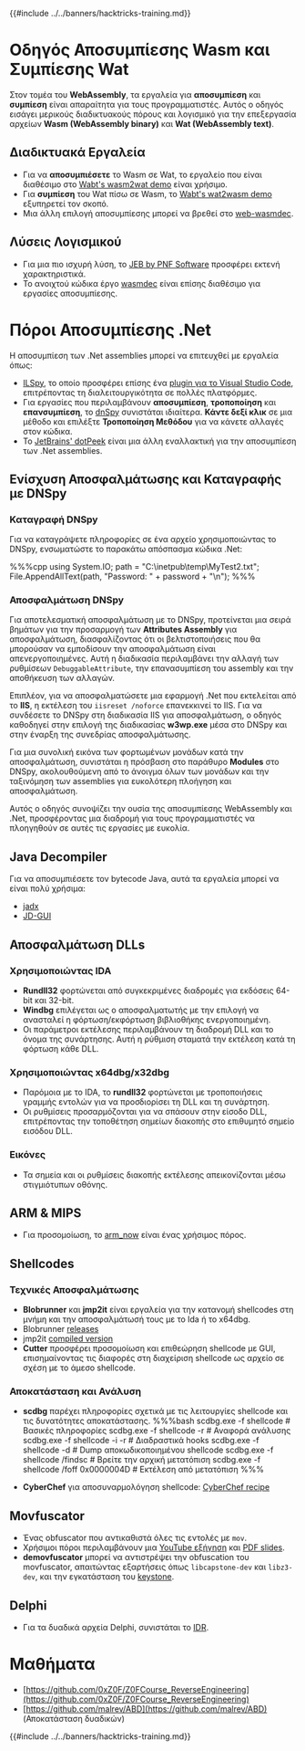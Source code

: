 {{#include ../../banners/hacktricks-training.md}}

# Οδηγός Αποσυμπίεσης Wasm και Συμπίεσης Wat

Στον τομέα του **WebAssembly**, τα εργαλεία για **αποσυμπίεση** και **συμπίεση** είναι απαραίτητα για τους προγραμματιστές. Αυτός ο οδηγός εισάγει μερικούς διαδικτυακούς πόρους και λογισμικό για την επεξεργασία αρχείων **Wasm (WebAssembly binary)** και **Wat (WebAssembly text)**.

## Διαδικτυακά Εργαλεία

- Για να **αποσυμπιέσετε** το Wasm σε Wat, το εργαλείο που είναι διαθέσιμο στο [Wabt's wasm2wat demo](https://webassembly.github.io/wabt/demo/wasm2wat/index.html) είναι χρήσιμο.
- Για **συμπίεση** του Wat πίσω σε Wasm, το [Wabt's wat2wasm demo](https://webassembly.github.io/wabt/demo/wat2wasm/) εξυπηρετεί τον σκοπό.
- Μια άλλη επιλογή αποσυμπίεσης μπορεί να βρεθεί στο [web-wasmdec](https://wwwg.github.io/web-wasmdec/).

## Λύσεις Λογισμικού

- Για μια πιο ισχυρή λύση, το [JEB by PNF Software](https://www.pnfsoftware.com/jeb/demo) προσφέρει εκτενή χαρακτηριστικά.
- Το ανοιχτού κώδικα έργο [wasmdec](https://github.com/wwwg/wasmdec) είναι επίσης διαθέσιμο για εργασίες αποσυμπίεσης.

# Πόροι Αποσυμπίεσης .Net

Η αποσυμπίεση των .Net assemblies μπορεί να επιτευχθεί με εργαλεία όπως:

- [ILSpy](https://github.com/icsharpcode/ILSpy), το οποίο προσφέρει επίσης ένα [plugin για το Visual Studio Code](https://github.com/icsharpcode/ilspy-vscode), επιτρέποντας τη διαλειτουργικότητα σε πολλές πλατφόρμες.
- Για εργασίες που περιλαμβάνουν **αποσυμπίεση**, **τροποποίηση** και **επανσυμπίεση**, το [dnSpy](https://github.com/0xd4d/dnSpy/releases) συνιστάται ιδιαίτερα. **Κάντε δεξί κλικ** σε μια μέθοδο και επιλέξτε **Τροποποίηση Μεθόδου** για να κάνετε αλλαγές στον κώδικα.
- Το [JetBrains' dotPeek](https://www.jetbrains.com/es-es/decompiler/) είναι μια άλλη εναλλακτική για την αποσυμπίεση των .Net assemblies.

## Ενίσχυση Αποσφαλμάτωσης και Καταγραφής με DNSpy

### Καταγραφή DNSpy

Για να καταγράψετε πληροφορίες σε ένα αρχείο χρησιμοποιώντας το DNSpy, ενσωματώστε το παρακάτω απόσπασμα κώδικα .Net:

%%%cpp
using System.IO;
path = "C:\\inetpub\\temp\\MyTest2.txt";
File.AppendAllText(path, "Password: " + password + "\n");
%%%

### Αποσφαλμάτωση DNSpy

Για αποτελεσματική αποσφαλμάτωση με το DNSpy, προτείνεται μια σειρά βημάτων για την προσαρμογή των **Attributes Assembly** για αποσφαλμάτωση, διασφαλίζοντας ότι οι βελτιστοποιήσεις που θα μπορούσαν να εμποδίσουν την αποσφαλμάτωση είναι απενεργοποιημένες. Αυτή η διαδικασία περιλαμβάνει την αλλαγή των ρυθμίσεων `DebuggableAttribute`, την επανασυμπίεση του assembly και την αποθήκευση των αλλαγών.

Επιπλέον, για να αποσφαλματώσετε μια εφαρμογή .Net που εκτελείται από το **IIS**, η εκτέλεση του `iisreset /noforce` επανεκκινεί το IIS. Για να συνδέσετε το DNSpy στη διαδικασία IIS για αποσφαλμάτωση, ο οδηγός καθοδηγεί στην επιλογή της διαδικασίας **w3wp.exe** μέσα στο DNSpy και στην έναρξη της συνεδρίας αποσφαλμάτωσης.

Για μια συνολική εικόνα των φορτωμένων μονάδων κατά την αποσφαλμάτωση, συνιστάται η πρόσβαση στο παράθυρο **Modules** στο DNSpy, ακολουθούμενη από το άνοιγμα όλων των μονάδων και την ταξινόμηση των assemblies για ευκολότερη πλοήγηση και αποσφαλμάτωση.

Αυτός ο οδηγός συνοψίζει την ουσία της αποσυμπίεσης WebAssembly και .Net, προσφέροντας μια διαδρομή για τους προγραμματιστές να πλοηγηθούν σε αυτές τις εργασίες με ευκολία.

## **Java Decompiler**

Για να αποσυμπιέσετε τον bytecode Java, αυτά τα εργαλεία μπορεί να είναι πολύ χρήσιμα:

- [jadx](https://github.com/skylot/jadx)
- [JD-GUI](https://github.com/java-decompiler/jd-gui/releases)

## **Αποσφαλμάτωση DLLs**

### Χρησιμοποιώντας IDA

- **Rundll32** φορτώνεται από συγκεκριμένες διαδρομές για εκδόσεις 64-bit και 32-bit.
- **Windbg** επιλέγεται ως ο αποσφαλματωτής με την επιλογή να ανασταλεί η φόρτωση/εκφόρτωση βιβλιοθήκης ενεργοποιημένη.
- Οι παράμετροι εκτέλεσης περιλαμβάνουν τη διαδρομή DLL και το όνομα της συνάρτησης. Αυτή η ρύθμιση σταματά την εκτέλεση κατά τη φόρτωση κάθε DLL.

### Χρησιμοποιώντας x64dbg/x32dbg

- Παρόμοια με το IDA, το **rundll32** φορτώνεται με τροποποιήσεις γραμμής εντολών για να προσδιορίσει τη DLL και τη συνάρτηση.
- Οι ρυθμίσεις προσαρμόζονται για να σπάσουν στην είσοδο DLL, επιτρέποντας την τοποθέτηση σημείων διακοπής στο επιθυμητό σημείο εισόδου DLL.

### Εικόνες

- Τα σημεία και οι ρυθμίσεις διακοπής εκτέλεσης απεικονίζονται μέσω στιγμιότυπων οθόνης.

## **ARM & MIPS**

- Για προσομοίωση, το [arm_now](https://github.com/nongiach/arm_now) είναι ένας χρήσιμος πόρος.

## **Shellcodes**

### Τεχνικές Αποσφαλμάτωσης

- **Blobrunner** και **jmp2it** είναι εργαλεία για την κατανομή shellcodes στη μνήμη και την αποσφαλμάτωσή τους με το Ida ή το x64dbg.
- Blobrunner [releases](https://github.com/OALabs/BlobRunner/releases/tag/v0.0.5)
- jmp2it [compiled version](https://github.com/adamkramer/jmp2it/releases/)
- **Cutter** προσφέρει προσομοίωση και επιθεώρηση shellcode με GUI, επισημαίνοντας τις διαφορές στη διαχείριση shellcode ως αρχείο σε σχέση με το άμεσο shellcode.

### Αποκατάσταση και Ανάλυση

- **scdbg** παρέχει πληροφορίες σχετικά με τις λειτουργίες shellcode και τις δυνατότητες αποκατάστασης.
%%%bash
scdbg.exe -f shellcode # Βασικές πληροφορίες
scdbg.exe -f shellcode -r # Αναφορά ανάλυσης
scdbg.exe -f shellcode -i -r # Διαδραστικά hooks
scdbg.exe -f shellcode -d # Dump αποκωδικοποιημένου shellcode
scdbg.exe -f shellcode /findsc # Βρείτε την αρχική μετατόπιση
scdbg.exe -f shellcode /foff 0x0000004D # Εκτέλεση από μετατόπιση
%%%

- **CyberChef** για αποσυναρμολόγηση shellcode: [CyberChef recipe](https://gchq.github.io/CyberChef/#recipe=To_Hex%28'Space',0%29Disassemble_x86%28'32','Full%20x86%20architecture',16,0,true,true%29)

## **Movfuscator**

- Ένας obfuscator που αντικαθιστά όλες τις εντολές με `mov`.
- Χρήσιμοι πόροι περιλαμβάνουν μια [YouTube εξήγηση](https://www.youtube.com/watch?v=2VF_wPkiBJY) και [PDF slides](https://github.com/xoreaxeaxeax/movfuscator/blob/master/slides/domas_2015_the_movfuscator.pdf).
- **demovfuscator** μπορεί να αντιστρέψει την obfuscation του movfuscator, απαιτώντας εξαρτήσεις όπως `libcapstone-dev` και `libz3-dev`, και την εγκατάσταση του [keystone](https://github.com/keystone-engine/keystone/blob/master/docs/COMPILE-NIX.md).

## **Delphi**

- Για τα δυαδικά αρχεία Delphi, συνιστάται το [IDR](https://github.com/crypto2011/IDR).

# Μαθήματα

- [https://github.com/0xZ0F/Z0FCourse_ReverseEngineering](https://github.com/0xZ0F/Z0FCourse_ReverseEngineering)
- [https://github.com/malrev/ABD](https://github.com/malrev/ABD) \(Αποκατάσταση δυαδικών\)

{{#include ../../banners/hacktricks-training.md}}
